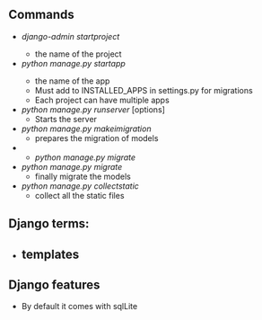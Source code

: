 ## Commands
- _django-admin startproject_ <name>
  - <name> the name of the project
- _python manage.py startapp_ <name>
  - <name> the name of the app
  - Must add to INSTALLED_APPS in settings.py for     migrations
  - Each project can have multiple apps
- _python manage.py runserver_ [options]
  - Starts the server
- _python manage.py makeimigration_
  - prepares the migration of models
- - _python manage.py migrate_
- _python manage.py migrate_
  - finally migrate the models
- _python manage.py collectstatic_
  - collect all the static files 

## Django terms:
- templates
  - 

## Django features
- By default it comes with sqlLite
